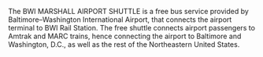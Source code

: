 The BWI MARSHALL AIRPORT SHUTTLE is a free bus service provided by Baltimore–Washington International Airport, that connects the airport terminal to BWI Rail Station. The free shuttle connects airport passengers to Amtrak and MARC trains, hence connecting the airport to Baltimore and Washington, D.C., as well as the rest of the Northeastern United States.
